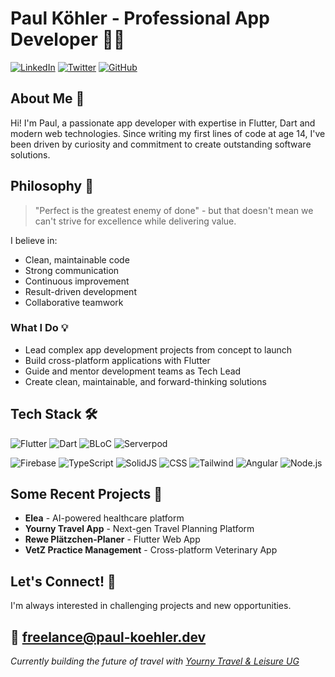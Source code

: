 # Paul Köhler - Professional App Developer 👨‍💻

[![LinkedIn](https://img.shields.io/badge/LinkedIn-paul--koehler-blue)](https://www.linkedin.com/in/paul-k%C3%B6hler-1a029b160/)
[![Twitter](https://img.shields.io/badge/Twitter-inf0rmatix-blue)](https://twitter.com/inf0rmatix)
[![GitHub](https://img.shields.io/badge/GitHub-inf0rmatix-black)](https://github.com/inf0rmatix)

## About Me 🚀

Hi! I'm Paul, a passionate app developer with expertise in Flutter, Dart and modern web technologies. Since writing my first lines of code at age 14, I've been driven by curiosity and commitment to create outstanding software solutions.

## Philosophy 💭

> "Perfect is the greatest enemy of done" - but that doesn't mean we can't strive for excellence while delivering value.

I believe in:

- Clean, maintainable code
- Strong communication
- Continuous improvement
- Result-driven development
- Collaborative teamwork

### What I Do 💡

- Lead complex app development projects from concept to launch
- Build cross-platform applications with Flutter
- Guide and mentor development teams as Tech Lead
- Create clean, maintainable, and forward-thinking solutions

## Tech Stack 🛠️

![Flutter](https://img.shields.io/badge/Flutter-Expert-02569B?logo=flutter)
![Dart](https://img.shields.io/badge/Dart-Expert-0175C2?logo=dart)
![BLoC](https://img.shields.io/badge/BLoC-Expert-0175C2?logo=bloc)
![Serverpod](https://img.shields.io/badge/Serverpod-Expert-0175C2?logo=serverpod)

![Firebase](https://img.shields.io/badge/Firebase-Proficient-DD2C00?logo=firebase)
![TypeScript](https://img.shields.io/badge/TypeScript-Proficient-3178C6?logo=typescript)
![SolidJS](https://img.shields.io/badge/SolidJS-Proficient-2C4F7C?logo=solid)
![CSS](https://img.shields.io/badge/CSS-Proficient-1572B6?logo=css3)
![Tailwind](https://img.shields.io/badge/Tailwind-Proficient-06B6D4?logo=tailwindcss)
![Angular](https://img.shields.io/badge/Angular-Proficient-0F0F11?logo=angular)
![Node.js](https://img.shields.io/badge/Node.js-Proficient-5FA04E?logo=node.js)

## Some Recent Projects 🌟

- **Elea** - AI-powered healthcare platform
- **Yourny Travel App** - Next-gen Travel Planning Platform
- **Rewe Plätzchen-Planer** - Flutter Web App
- **VetZ Practice Management** - Cross-platform Veterinary App

## Let's Connect! 🤝

I'm always interested in challenging projects and new opportunities.

📧 [freelance@paul-koehler.dev](mailto:freelance@paul-koehler.dev)
---

*Currently building the future of travel with [Yourny Travel & Leisure UG](https://yourny.app)*
